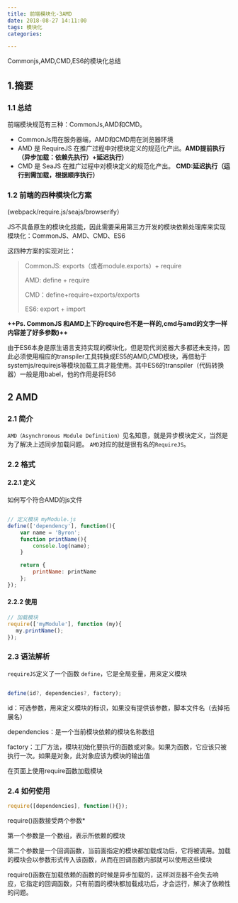 ```yaml
---
title: 前端模块化-3AMD
date: 2018-08-27 14:11:00
tags: 模块化
categories: 

---
```

 Commonjs,AMD,CMD,ES6的模块化总结
<!-- more -->

<!-- more -->

## 1.摘要
### 1.1 总结
    
前端模块规范有三种：CommonJs,AMD和CMD。

- CommonJs用在服务器端，AMD和CMD用在浏览器环境
- AMD 是 RequireJS 在推广过程中对模块定义的规范化产出。**AMD提前执行（异步加载：依赖先执行）+延迟执行）**
- CMD 是 SeaJS 在推广过程中对模块定义的规范化产出。 **CMD:延迟执行（运行到需加载，根据顺序执行）**


### 1.2  前端的四种模块化方案

(webpack/require.js/seajs/browserify）

JS不具备原生的模块化技能，因此需要采用第三方开发的模块依赖处理库来实现模块化：CommonJS、AMD、CMD、ES6

这四种方案的实现对比：

> CommonJS:  exports（或者module.exports）+ require 
>
> AMD: define + require 
>
> CMD：define+require+exports/exports 
>
> ES6: export + import


**++Ps. CommonJS 和AMD上下的require也不是一样的,cmd与amd的文字一样内容差了好多参数)++**

由于ES6本身是原生语言支持实现的模块化，但是现代浏览器大多都还未支持，因此必须使用相应的transpiler工具转换成ES5的AMD,CMD模块，再借助于systemjs/requirejs等模块加载工具才能使用。其中ES6的transpiler（代码转换器）一般是用babel，他的作用是将ES6

## 2 AMD

### 2.1 简介

`AMD（Asynchronous Module Definition）`见名知意，就是异步模块定义，当然是为了解决上述同步加载问题。
`AMD`对应的就是很有名的`RequireJS`。

### 2.2 格式

#### 2.2.1 定义

如何写个符合AMD的js文件

```javascript

// 定义模块 myModule.js
define(['dependency'], function(){
    var name = 'Byron';
    function printName(){
        console.log(name);
    }

    return {
        printName: printName
    };
});
```

#### 2.2.2 使用

```javascript
// 加载模块
require(['myModule'], function (my){
　 my.printName();
});

```

### 2.3 语法解析

`requireJS`定义了一个函数 `define`，它是全局变量，用来定义模块

```javascript

define(id?, dependencies?, factory);

```

id：可选参数，用来定义模块的标识，如果没有提供该参数，脚本文件名（去掉拓展名）

dependencies：是一个当前模块依赖的模块名称数组

factory：工厂方法，模块初始化要执行的函数或对象。如果为函数，它应该只被执行一次。如果是对象，此对象应该为模块的输出值

在页面上使用require函数加载模块


### 2.4 如何使用

```javascript
require([dependencies], function(){});

```
require()函数接受两个参数*

第一个参数是一个数组，表示所依赖的模块

第二个参数是一个回调函数，当前面指定的模块都加载成功后，它将被调用。加载的模块会以参数形式传入该函数，从而在回调函数内部就可以使用这些模块

require()函数在加载依赖的函数的时候是异步加载的，这样浏览器不会失去响应，它指定的回调函数，只有前面的模块都加载成功后，才会运行，解决了依赖性的问题。
